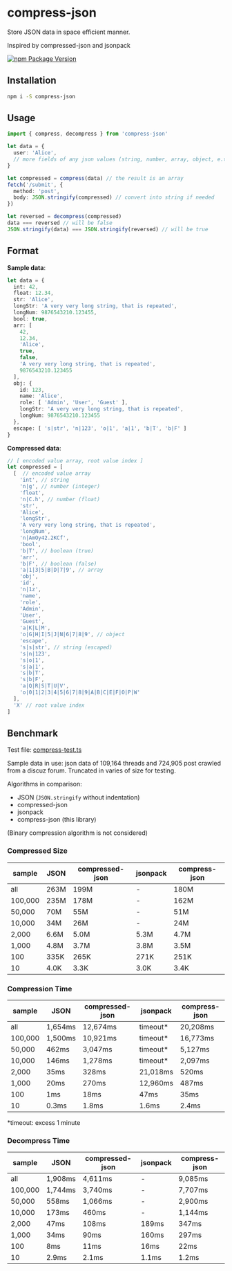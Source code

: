 # compress-json

Store JSON data in space efficient manner.

Inspired by compressed-json and jsonpack

[![npm Package Version](https://img.shields.io/npm/v/compress-json.svg?maxAge=2592000)](https://www.npmjs.com/package/compress-json)

## Installation
```bash
npm i -S compress-json
```

## Usage
```typescript
import { compress, decompress } from 'compress-json'

let data = { 
  user: 'Alice',
  // more fields of any json values (string, number, array, object, e.t.c.)
}

let compressed = compress(data) // the result is an array
fetch('/submit', {
  method: 'post',
  body: JSON.stringify(compressed) // convert into string if needed
})

let reversed = decompress(compressed)
data === reversed // will be false
JSON.stringify(data) === JSON.stringify(reversed) // will be true
```

## Format
**Sample data**:
```typescript
let data = {
  int: 42,
  float: 12.34,
  str: 'Alice',
  longStr: 'A very very long string, that is repeated',
  longNum: 9876543210.123455,
  bool: true,
  arr: [
    42,
    12.34,
    'Alice',
    true,
    false,
    'A very very long string, that is repeated',
    9876543210.123455
  ],
  obj: {
    id: 123,
    name: 'Alice',
    role: [ 'Admin', 'User', 'Guest' ],
    longStr: 'A very very long string, that is repeated',
    longNum: 9876543210.123455
  },
  escape: [ 's|str', 'n|123', 'o|1', 'a|1', 'b|T', 'b|F' ]
}
```

**Compressed data**:
```typescript
// [ encoded value array, root value index ]
let compressed = [
  [  // encoded value array
    'int', // string
    'n|g', // number (integer)
    'float',
    'n|C.h', // number (float)
    'str',
    'Alice',
    'longStr',
    'A very very long string, that is repeated',
    'longNum',
    'n|AmOy42.2KCf',
    'bool',
    'b|T', // boolean (true)
    'arr',
    'b|F', // boolean (false)
    'a|1|3|5|B|D|7|9', // array
    'obj',
    'id',
    'n|1z',
    'name',
    'role',
    'Admin',
    'User',
    'Guest',
    'a|K|L|M',
    'o|G|H|I|5|J|N|6|7|8|9', // object
    'escape',
    's|s|str', // string (escaped)
    's|n|123',
    's|o|1',
    's|a|1',
    's|b|T',
    's|b|F',
    'a|Q|R|S|T|U|V',
    'o|0|1|2|3|4|5|6|7|8|9|A|B|C|E|F|O|P|W'
  ],
  'X' // root value index
]
```

## Benchmark

Test file: [compress-test.ts](./test/compress-test.ts)

Sample data in use: json data of 109,164 threads and 724,905 post crawled from a discuz forum. Truncated in varies of size for testing.

Algorithms in comparison:
- JSON  (`JSON.stringify` without indentation)
- compressed-json
- jsonpack
- compress-json (this library)

(Binary compression algorithm is not considered)

### Compressed Size
| sample  | JSON | compressed-json | jsonpack | **compress-json** |
|---|---|---|---|---|
|     all | 263M | 199M |    - | 180M |
| 100,000 | 235M | 178M |    - | 162M |
|  50,000 |  70M |  55M |    - |  51M |
|  10,000 |  34M |  26M |    - |  24M |
|   2,000 | 6.6M | 5.0M | 5.3M | 4.7M |
|   1,000 | 4.8M | 3.7M | 3.8M | 3.5M |
|     100 | 335K | 265K | 271K | 251K |
|      10 | 4.0K | 3.3K | 3.0K | 3.4K |

### Compression Time
| sample  | JSON | compressed-json | jsonpack | **compress-json** |
|---|---|---|---|---|
|     all | 1,654ms | 12,674ms | timeout* | 20,208ms |
| 100,000 | 1,500ms | 10,921ms | timeout* | 16,773ms |
|  50,000 |   462ms |  3,047ms | timeout* |  5,127ms |
|  10,000 |   146ms |  1,278ms | timeout* |  2,097ms |
|   2,000 |    35ms |    328ms | 21,018ms |    520ms |
|   1,000 |    20ms |    270ms | 12,960ms |    487ms |
|     100 |     1ms |     18ms |     47ms |     35ms |
|      10 |   0.3ms |    1.8ms |    1.6ms |    2.4ms |

*timeout: excess 1 minute

### Decompress Time
| sample  | JSON | compressed-json | jsonpack | **compress-json** |
|---|---|---|---|---|
|     all | 1,908ms | 4,611ms |     - | 9,085ms |
| 100,000 | 1,744ms | 3,740ms |     - | 7,707ms |
|  50,000 |   558ms | 1,066ms |     - | 2,900ms |
|  10,000 |   173ms |   460ms |     - | 1,144ms |
|   2,000 |    47ms |   108ms | 189ms |   347ms |
|   1,000 |    34ms |    90ms | 160ms |   297ms |
|     100 |     8ms |    11ms |  16ms |    22ms |
|      10 |   2.9ms |   2.1ms | 1.1ms |   1.2ms |

